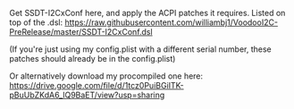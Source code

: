Get SSDT-I2CxConf here, and apply the ACPI patches it requires. Listed on top of the .dsl: https://raw.githubusercontent.com/williambj1/VoodooI2C-PreRelease/master/SSDT-I2CxConf.dsl

(If you're just using my config.plist with a different serial number, these patches should already be in the config.plist)

Or alternatively download my procompiled one here: https://drive.google.com/file/d/1tcz0PuiBGiITK-pBuUbZKdA6_lQ9BaET/view?usp=sharing